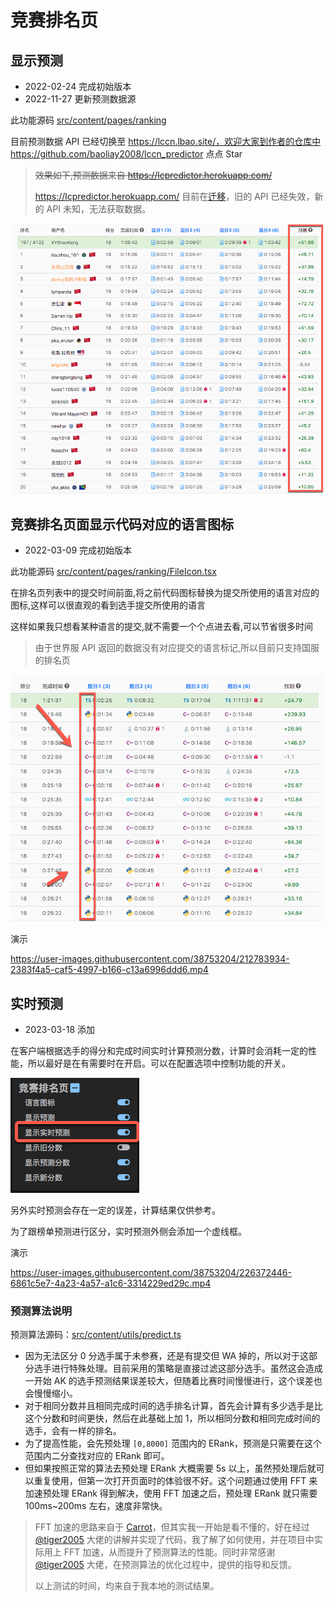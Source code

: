 # 竞赛排名页

## 显示预测

- 2022-02-24 完成初始版本
- 2022-11-27 更新预测数据源

此功能源码 [src/content/pages/ranking](../src/content/pages/ranking)

目前预测数据 API 已经切换至 https://lccn.lbao.site/，欢迎大家到作者的仓库中 https://github.com/baoliay2008/lccn_predictor 点点 Star

> ~~效果如下,预测数据来自 https://lcpredictor.herokuapp.com/~~
>
> https://lcpredictor.herokuapp.com/ 目前在[迁移](https://github.com/SysSn13/leetcode-rating-predictor/issues/48)，旧的 API 已经失效，新的 API 未知，无法获取数据。

![rating-predictor](assets/rating-predictor.png)

## 竞赛排名页面显示代码对应的语言图标

- 2022-03-09 完成初始版本

此功能源码 [src/content/pages/ranking/FileIcon.tsx](../src/content/pages/ranking/FileIcon.tsx)

在排名页列表中的提交时间前面,将之前代码图标替换为提交所使用的语言对应的图标,这样可以很直观的看到选手提交所使用的语言

这样如果我只想看某种语言的提交,就不需要一个个点进去看,可以节省很多时间

> 由于世界服 API 返回的数据没有对应提交的语言标记,所以目前只支持国服的排名页

![show-file-icon](./assets/show-file-icon.png)

演示

https://user-images.githubusercontent.com/38753204/212783934-2383f4a5-caf5-4997-b166-c13a6996ddd6.mp4

## 实时预测

- 2023-03-18 添加

在客户端根据选手的得分和完成时间实时计算预测分数，计算时会消耗一定的性能，所以最好是在有需要时在开启。可以在配置选项中控制功能的开关。

![实时预测配置](./assets/实时预测配置.png)

另外实时预测会存在一定的误差，计算结果仅供参考。

为了跟榜单预测进行区分，实时预测外侧会添加一个虚线框。

演示

https://user-images.githubusercontent.com/38753204/226372446-6861c5e7-4a23-4a57-a1c6-3314229ed29c.mp4

### 预测算法说明

预测算法源码：[src/content/utils/predict.ts](../src/content/utils/predict.ts)

- 因为无法区分 0 分选手属于未参赛，还是有提交但 WA 掉的，所以对于这部分选手进行特殊处理。目前采用的策略是直接过滤这部分选手。虽然这会造成一开始 AK 的选手预测结果误差较大，但随着比赛时间慢慢进行，这个误差也会慢慢缩小。
- 对于相同分数并且相同完成时间的选手排名计算，首先会计算有多少选手是比这个分数和时间更快，然后在此基础上加 1，所以相同分数和相同完成时间的选手，会有一样的排名。
- 为了提高性能，会先预处理 `[0,8000]` 范围内的 ERank，预测是只需要在这个范围内二分查找对应的 ERank 即可。
- 但如果按照正常的算法去预处理 ERank 大概需要 5s 以上，虽然预处理后就可以重复使用，但第一次打开页面时的体验很不好。这个问题通过使用 FFT 来加速预处理 ERank 得到解决，使用 FFT 加速之后，预处理 ERank 就只需要 100ms~200ms 左右，速度非常快。

> FFT 加速的思路来自于 [Carrot](https://github.com/meooow25/carrot)，但其实我一开始是看不懂的，好在经过 [@tiger2005](https://leetcode.cn/u/u/tiger2005/) 大佬的讲解并实现了代码，我了解了如何使用，并在项目中实际用上 FFT 加速，从而提升了预测算法的性能。同时非常感谢 [@tiger2005](https://leetcode.cn/u/u/tiger2005/) 大佬，在预测算法的优化过程中，提供的指导和反馈。
>
> 以上测试的时间，均来自于我本地的测试结果。
